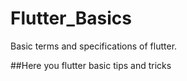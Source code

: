 # Flutter_Basics
Basic terms and specifications of flutter. 

##Here you flutter basic tips and tricks
